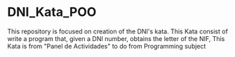 # DNI_Kata_POO
This repository is focused on creation of the DNI's kata. This Kata consist of write a program that, given a DNI number, obtains the letter of the NIF, This Kata is from "Panel de Actividades" to do from Programming subject
